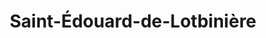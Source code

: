 ---
title: Saint-Édouard-de-Lotbinière
url: /saint-edouard-de-lotbiniere/
latitude: 46.572
longitude: -71.827
---
